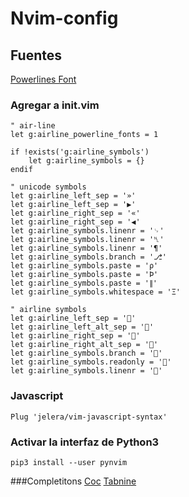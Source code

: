 # Nvim-config

## Fuentes
[Powerlines Font](https://github.com/powerline/fonts)

### Agregar a init.vim
~~~
" air-line
let g:airline_powerline_fonts = 1

if !exists('g:airline_symbols')
    let g:airline_symbols = {}
endif

" unicode symbols
let g:airline_left_sep = '»'
let g:airline_left_sep = '▶'
let g:airline_right_sep = '«'
let g:airline_right_sep = '◀'
let g:airline_symbols.linenr = '␊'
let g:airline_symbols.linenr = '␤'
let g:airline_symbols.linenr = '¶'
let g:airline_symbols.branch = '⎇'
let g:airline_symbols.paste = 'ρ'
let g:airline_symbols.paste = 'Þ'
let g:airline_symbols.paste = '∥'
let g:airline_symbols.whitespace = 'Ξ'

" airline symbols
let g:airline_left_sep = ''
let g:airline_left_alt_sep = ''
let g:airline_right_sep = ''
let g:airline_right_alt_sep = ''
let g:airline_symbols.branch = ''
let g:airline_symbols.readonly = ''
let g:airline_symbols.linenr = ''
~~~
### Javascript
~~~
Plug 'jelera/vim-javascript-syntax'
~~~

### Activar la interfaz de Python3
~~~
pip3 install --user pynvim
~~~
###Completitons
[Coc](https://github.com/neoclide/coc.nvim)
[Tabnine](https://github.com/neoclide/coc-tabnine)


